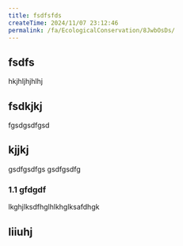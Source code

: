 ```yaml
---
title: fsdfsfds
createTime: 2024/11/07 23:12:46
permalink: /fa/EcologicalConservation/8JwbOsDs/
---
```


## fsdfs
hkjhljhjhlhj
## fsdkjkj

fgsdgsdfgsd

## kjjkj

gsdfgsdfgs
gsdfgsdfg

### 1.1 gfdgdf


lkghjlksdfhglhlkhglksafdhgk

## liiuhj

